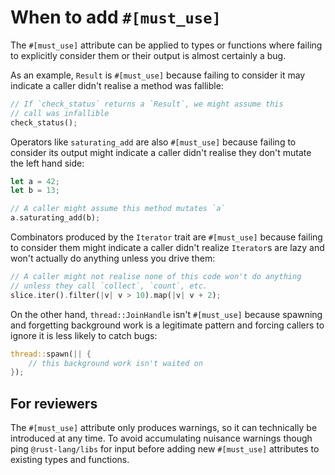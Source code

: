 # When to add `#[must_use]`

The `#[must_use]` attribute can be applied to types or functions where failing to explicitly consider them or their output is almost certainly a bug.

As an example, `Result` is `#[must_use]` because failing to consider it may indicate a caller didn't realise a method was fallible:

```rust
// If `check_status` returns a `Result`, we might assume this
// call was infallible
check_status();
```

Operators like `saturating_add` are also `#[must_use]` because failing to consider its output might indicate a caller didn't realise they don't mutate the left hand side:

```rust
let a = 42;
let b = 13;

// A caller might assume this method mutates `a`
a.saturating_add(b);
```

Combinators produced by the `Iterator` trait are `#[must_use]` because failing to consider them might indicate a caller didn't realize `Iterator`s are lazy and won't actually do anything unless you drive them:

```rust
// A caller might not realise none of this code won't do anything
// unless they call `collect`, `count`, etc.
slice.iter().filter(|v| v > 10).map(|v| v + 2);
```

On the other hand, `thread::JoinHandle` isn't `#[must_use]` because spawning and forgetting background work is a legitimate pattern and forcing callers to ignore it is less likely to catch bugs:

```rust
thread::spawn(|| {
    // this background work isn't waited on
});
```

## For reviewers

The `#[must_use]` attribute only produces warnings, so it can technically be introduced at any time. To avoid accumulating nuisance warnings though ping `@rust-lang/libs` for input before adding new `#[must_use]` attributes to existing types and functions.
